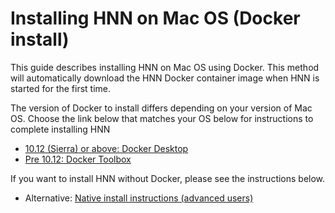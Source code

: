 # Installing HNN on Mac OS (Docker install)

This guide describes installing HNN on Mac OS using Docker. This method will automatically download the HNN Docker container image when HNN is started for the first time.

The version of Docker to install differs depending on your version of Mac OS. Choose the link below that matches your OS below for instructions to complete installing HNN
  * [10.12 (Sierra) or above: Docker Desktop](./docker-desktop.md)
  * [Pre 10.12: Docker Toolbox](./docker-toolbox.md)

 If you want to install HNN without Docker, please see the instructions below.
  - Alternative: [Native install instructions (advanced users)](native_install.md)